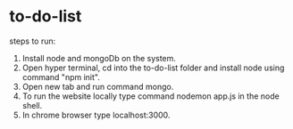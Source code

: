 # to-do-list
steps to run:

1. Install node and mongoDb on the system.
2. Open hyper terminal, cd into the to-do-list folder and install node using command "npm init".
3. Open new tab and run command mongo.
4. To run the website locally type command nodemon app.js in the node shell.
5. In chrome browser type localhost:3000.
